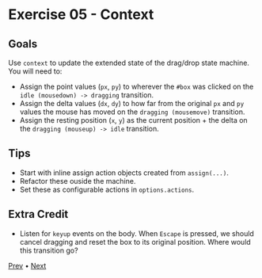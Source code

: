 # Exercise 05 - Context

## Goals

Use `context` to update the extended state of the drag/drop state machine. You will need to:

- Assign the point values (`px`, `py`) to wherever the `#box` was clicked on the `idle (mousedown) -> dragging` transition.
- Assign the delta values (`dx`, `dy`) to how far from the original `px` and `py` values the mouse has moved on the `dragging (mousemove)` transition.
- Assign the resting position (`x`, `y`) as the current position + the delta on the `dragging (mouseup) -> idle` transition.

## Tips

- Start with inline assign action objects created from `assign(...)`.
- Refactor these ouside the machine.
- Set these as configurable actions in `options.actions`.

## Extra Credit

- Listen for `keyup` events on the body. When `Escape` is pressed, we should cancel dragging and reset the box to its original position. Where would this transition go?

[Prev](../04/README.md) • [Next](../06/README.md)